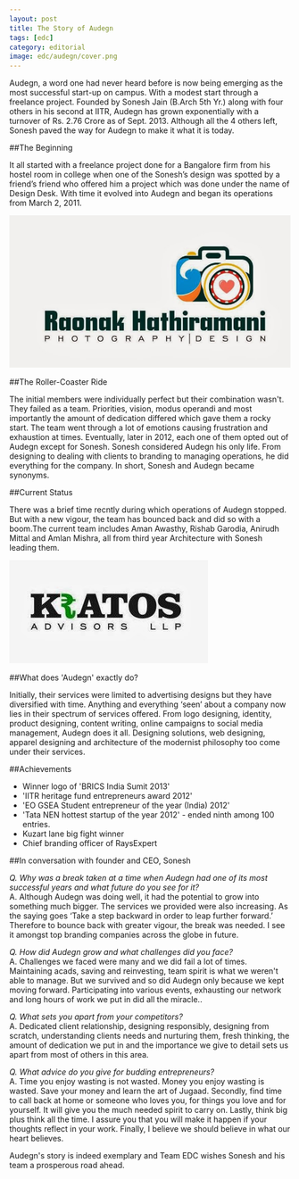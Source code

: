```yaml
---
layout: post
title: The Story of Audegn
tags: [edc]
category: editorial
image: edc/audegn/cover.png
---
```


Audegn, a word one had never heard before is now being emerging as the most successful start-up on campus. With a modest start through a freelance project. Founded by Sonesh Jain (B.Arch 5th Yr.) along with four others in his second at IITR, Audegn has grown exponentially with a turnover of Rs. 2.76 Crore as of Sept. 2013. Although all the 4 others left, Sonesh paved the way for Audegn to make it what it is today.

##The Beginning 

 It all started with a freelance project done for a Bangalore firm from his hostel room in college when one of the Sonesh’s design was spotted by a friend’s friend who offered him a project which was done under the name of Design Desk. With time it evolved into Audegn and began its operations from March 2, 2011.  

<div class="img right">
	<img src="/images/posts/edc/audegn/raonak.jpg" alt="">
</div>

##The Roller-Coaster Ride 

The initial members were individually perfect but their combination wasn't. They failed as a team. Priorities, vision, modus operandi and most importantly the amount of dedication differed which gave them a rocky start. The team went through a lot of emotions causing frustration and exhaustion at times. Eventually, later in 2012, each one of them opted out of Audegn except for Sonesh. Sonesh considered Audegn his only life. From designing to dealing with clients to branding to managing operations, he did everything for the company. In short, Sonesh and Audegn became synonyms. 

##Current Status

 There was a brief time recntly during which operations of Audegn stopped. But with a new vigour, the team has bounced back and did so with a boom.The current team includes Aman Awasthy, Rishab Garodia, Anirudh Mittal and Amlan Mishra, all from third year Architecture with Sonesh leading them.

<div class="img right">
	<img src="/images/posts/edc/audegn/kratos.jpg" alt="">
</div>

##What does 'Audegn' exactly do?

 Initially, their services were limited to advertising designs but they have diversified with time. Anything and everything ‘seen’ about a company now lies in their spectrum of services offered. From logo designing, identity, product designing, content writing, online campaigns to social media management, Audegn does it all. Designing solutions, web designing, apparel designing and architecture of the modernist philosophy too come under their services. 

##Achievements

- Winner logo of 'BRICS India Sumit 2013'  
- 'IITR heritage fund entrepreneurs award 2012'
- 'EO GSEA Student entrepreneur of the year (India) 2012'
- 'Tata NEN hottest startup of the year 2012' -  ended ninth among 100 entries.
- Kuzart lane big fight winner  
- Chief branding officer of RaysExpert

##In conversation with founder and CEO, Sonesh

*Q. Why was a break taken at a time when Audegn had one of its most successful years and what future do you see for it?*    
A. Although Audegn was doing well, it had the potential to grow into something much bigger. The services we provided were also increasing. As the saying goes ‘Take a step backward in order to leap further forward.’ Therefore to bounce back with greater vigour, the break was needed. I see it amongst top branding companies across the globe in future.

*Q. How did Audegn grow and what challenges did you face?*    
A. Challenges we faced were many and we did fail a lot of times. Maintaining acads, saving and reinvesting, team spirit is what we weren't able to manage. But we survived and so did Audegn only because we kept moving forward. Participating into various events, exhausting our network and long hours of work we put in did all the miracle.. 

*Q. What sets you apart from your competitors?*    
A. Dedicated client relationship, designing responsibly, designing from scratch, understanding clients needs and nurturing them, fresh thinking, the amount of dedication we put in and the importance we give to detail sets us apart from most of others in this area.

*Q. What advice do you give for budding entrepreneurs?*    
A.  Time you enjoy wasting is not wasted. Money you enjoy wasting is wasted. Save your money and learn the art of Jugaad. Secondly, find time to call back at home or someone who loves you, for things you love and for yourself. It will give you the much needed spirit to carry on. Lastly, think big plus think all the time. I assure you that you will make it happen if your thoughts reflect in your work. Finally, I believe we should believe in what our heart believes. 

Audegn's story is indeed exemplary and Team EDC wishes Sonesh and his team a prosperous road ahead. 